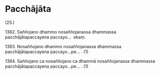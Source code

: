# Pacchājāta

(25.)

1382\. Saññojano dhammo nosaññojanassa dhammassa pacchājātapaccayena paccayo…  ekaṃ.

1383\. Nosaññojano dhammo nosaññojanassa dhammassa pacchājātapaccayena paccayo…pe… . (1)

1384\. Saññojano ca nosaññojano ca dhammā nosaññojanassa dhammassa pacchājātapaccayena paccayo…pe… . (1)

